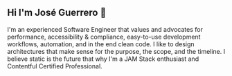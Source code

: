 ## Hi I'm José Guerrero 👋

I'm an experienced Software Engineer that values and advocates for performance, accessibility & compliance, easy-to-use development workflows, automation, and in the end clean code. I like to design architectures that make sense for the purpose, the scope, and the timeline. I believe static is the future that why I'm a JAM Stack enthusiast and Contentful Certified Professional.

